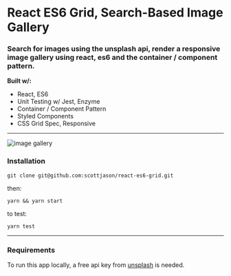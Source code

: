 


# React ES6 Grid, Search-Based Image Gallery

### Search for images using the unsplash api, render a responsive image gallery using react, es6 and the container / component pattern.

**Built w/:**

- React, ES6
- Unit Testing w/ Jest, Enzyme
- Container / Component Pattern
- Styled Components
- CSS Grid Spec, Responsive
---
![image gallery](https://s3-us-west-1.amazonaws.com/sj-portfolio/house.jpg)



### Installation


```
git clone git@github.com:scottjason/react-es6-grid.git
```
then:

```
yarn && yarn start
```

to test:
```
yarn test 
```

---



### Requirements
To run this app locally, a free api key from [unsplash](https://api.unsplash.com) is needed.